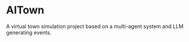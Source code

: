# AITown
A virtual town simulation project based on a multi-agent system and LLM generating events.
